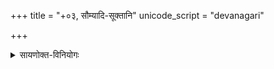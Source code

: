 +++
title = "+०३, सौम्यादि-सूक्तानि"
unicode_script = "devanagari"

+++
<details><summary>सायणोक्त-विनियोगः</summary>

अत्र विनियोगसंग्रहः -  
सोमो धेनुऽमिति प्रोक्तं सौम्ये विष्णोर्नु वामने ।   
आ ते महो य ऐन्द्रे स्यान्मरुत्वत्यैन्द्रके मरुत् ।  
इन्द्रो वृत्रतुरैन्द्रे स्याद्वर्णितं सूक्तपञ्चकम् ॥ १ ॥

इति श्रमित्सायणाचार्यविरचिते माधवीये वेदार्थप्रकाशे कृष्णयजुर्वेदीयतैत्तिरीयब्राह्मणभाष्ये द्वितीयाष्टकेऽष्टमेप्रपाठके तृतीयोऽनुवाकः ॥
</details>
